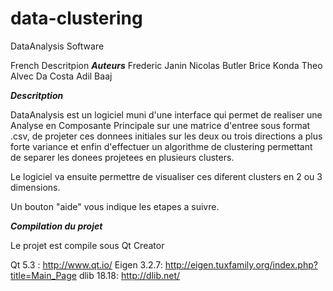 # data-clustering

DataAnalysis Software


French Descritpion
***Auteurs***
Frederic Janin
Nicolas Butler
Brice Konda
Theo Alvec Da Costa
Adil Baaj

***Descritption***

DataAnalysis est un logiciel muni d'une interface qui permet de realiser une Analyse en Composante Principale sur une matrice d'entree sous format .csv, de projeter ces donnees
initiales sur les deux ou trois directions a plus forte variance et enfin d'effectuer un algorithme de clustering permettant de separer les donees projetees en plusieurs clusters.

Le logiciel va ensuite permettre de visualiser ces diferent clusters en 2 ou 3 dimensions.

Un bouton "aide" vous indique les etapes a suivre.

***Compilation du projet***

Le projet est compile sous Qt Creator

Qt 5.3 : http://www.qt.io/
Eigen 3.2.7: http://eigen.tuxfamily.org/index.php?title=Main_Page
dlib 18.18: http://dlib.net/